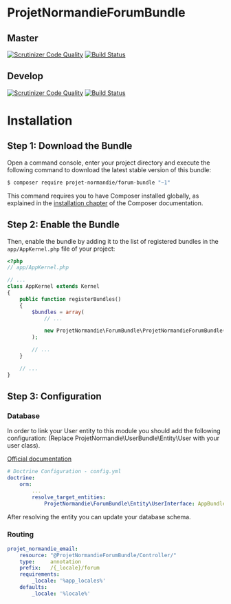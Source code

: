 ProjetNormandieForumBundle
=========================

Master
------

[![Scrutinizer Code Quality](https://scrutinizer-ci.com/g/projet-normandie/ForumBundle/badges/quality-score.png?b=master)](https://scrutinizer-ci.com/g/projet-normandie/ForumBundle/?branch=master)
[![Build Status](https://travis-ci.org/projet-normandie/ForumBundle.svg?branch=master)](https://travis-ci.org/projet-normandie/ForumBundle)

Develop
-------

[![Scrutinizer Code Quality](https://scrutinizer-ci.com/g/projet-normandie/ForumBundle/badges/quality-score.png?b=develop)](https://scrutinizer-ci.com/g/projet-normandie/ForumBundle/?branch=develop)
[![Build Status](https://travis-ci.org/projet-normandie/ForumBundle.svg?branch=develop)](https://travis-ci.org/projet-normandie/ForumBundle)

Installation
============

Step 1: Download the Bundle
---------------------------

Open a command console, enter your project directory and execute the
following command to download the latest stable version of this bundle:

```bash
$ composer require projet-normandie/forum-bundle "~1"
```

This command requires you to have Composer installed globally, as explained
in the [installation chapter](https://getcomposer.org/doc/00-intro.md)
of the Composer documentation.

Step 2: Enable the Bundle
-------------------------

Then, enable the bundle by adding it to the list of registered bundles
in the `app/AppKernel.php` file of your project:

```php
<?php
// app/AppKernel.php

// ...
class AppKernel extends Kernel
{
    public function registerBundles()
    {
        $bundles = array(
            // ...

            new ProjetNormandie\ForumBundle\ProjetNormandieForumBundle(),
        );

        // ...
    }

    // ...
}
```

Step 3: Configuration
---------------------

### Database

In order to link your User entity to this module you should add the following configuration:
(Replace ProjetNormandie\UserBundle\Entity\User with your user class).

[Official documentation](http://symfony.com/doc/current/cookbook/doctrine/resolve_target_entity.html)

```yaml
# Doctrine Configuration - config.yml
doctrine:
    orm:
        ...
        resolve_target_entities:
            ProjetNormandie\ForumBundle\Entity\UserInterface: AppBundle\Entity\User
```

After resolving the entity you can update your database schema.

### Routing

```yaml
projet_normandie_email:
    resource: "@ProjetNormandieForumBundle/Controller/"
    type:     annotation
    prefix:   /{_locale}/forum
    requirements:
        _locale: '%app_locales%'
    defaults:
        _locale: '%locale%'
```
